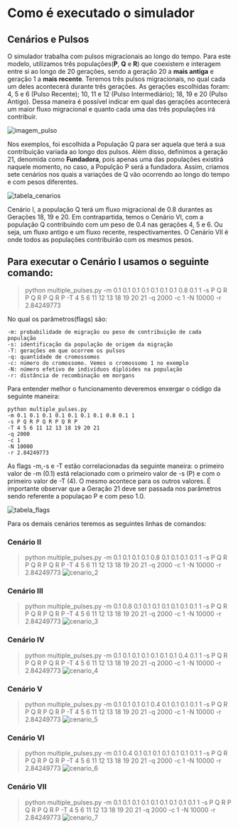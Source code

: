 # Como é executado o simulador

## Cenários e Pulsos


O simulador trabalha com pulsos migracionais ao longo do tempo. Para este modelo, utilizamos três populações(**P**, **Q** e **R**) que coexistem e interagem entre si ao longo de 20 gerações, sendo a geração 20 a **mais antiga** e geração 1 a **mais recente**. Teremos três pulsos migracionais, no qual cada um deles acontecerá durante três gerações. As gerações escolhidas foram: 4, 5 e 6 (Pulso Recente); 10, 11 e 12 (Pulso Intermediário); 18, 19 e 20 (Pulso Antigo). Dessa maneira é possível indicar em qual das gerações acontecerá um maior fluxo migracional e quanto cada uma das três populações irá contribuir.

![imagem_pulso](https://github.com/lcsfaria/Imagens/blob/9553f288ad1f7d03ececa93b9c5eca9bcecda7b0/figura_pulsos.png)

Nos exemplos, foi escolhida a População Q para ser aquela que terá a sua contribuição variada ao longo dos pulsos. Além disso, definimos a geração 21, denomida como **Fundadora**, pois apenas uma das populações existirá naquele momento, no caso, a Populção P será a fundadora. Assim, criamos sete cenários nos quais a variações de Q vão ocorrendo ao longo do tempo e com pesos diferentes.

![tabela_cenarios](https://github.com/lcsfaria/Imagens/blob/210bd44e56a8b57f7629c5221a39214f6e481a48/tabelas_cenarios.png)

Cenário I, a população Q terá um fluxo migracional de 0.8 durantes as Gerações 18, 19 e 20. Em contrapartida, temos o Cenário VI, com a população Q contribuindo com um peso de 0.4 nas gerações 4, 5 e 6. Ou seja, um fluxo antigo e um fluxo recente, respectivamentes. O Cenário VII é onde todos as populações contribuirão com os mesmos pesos. 




## Para executar o Cenário I usamos o seguinte comando:

> python multiple_pulses.py -m 0.1 0.1 0.1 0.1 0.1 0.1 0.1 0.8 0.1 1 -s P Q R P Q R P Q R P -T 4 5 6 11 12 13 18 19 20 21 -q 2000 -c 1 -N 10000 -r 2.84249773

No qual os parâmetros(flags) são:
````
-m: probabilidade de migração ou peso de contribuição de cada população
-s: identificação da população de origem da migração
-T: gerações em que ocorrem os pulsos
-q: quantidade de cromossomos 
-c: número do cromossomo. Vemos o cromossomo 1 no exemplo
-N: número efetivo de indivíduos diplóides na população
-r: distância de recombinação em morgans
````
Para entender melhor o funcionamento deveremos enxergar o código da seguinte maneira:
````
python multiple_pulses.py 
-m 0.1 0.1 0.1 0.1 0.1 0.1 0.1 0.8 0.1 1 
-s P Q R P Q R P Q R P 
-T 4 5 6 11 12 13 18 19 20 21 
-q 2000 
-c 1 
-N 10000 
-r 2.84249773
````

As  flags -m,-s e -T estão correlacionadas da seguinte maneira: o primeiro valor de -m (0.1) está relacionado com o primeiro valor de -s (P) e com o primeiro valor de -T (4). O mesmo acontece para os outros valores. É importante observar que a Geração 21 deve ser passada nos parâmetros sendo referente a populaçao P e com peso 1.0.

![tabela_flags](https://github.com/lcsfaria/Imagens/blob/main/cenarioa_1.png)

Para os demais cenários teremos as seguintes linhas de comandos:

### Cenário II
> python multiple_pulses.py -m 0.1 0.1 0.1 0.1 0.8 0.1 0.1 0.1 0.1 1 -s P Q R P Q R P Q R P -T 4 5 6 11 12 13 18 19 20 21 -q 2000 -c 1 -N 10000 -r 2.84249773
![cenario_2](https://github.com/lcsfaria/Imagens/blob/main/cenario_2.png)

### Cenário III
>python multiple_pulses.py -m 0.1 0.8 0.1 0.1 0.1 0.1 0.1 0.1 0.1 1 -s P Q R P Q R P Q R P -T 4 5 6 11 12 13 18 19 20 21 -q 2000 -c 1 -N 10000 -r 2.84249773
![cenario_3](https://github.com/lcsfaria/Imagens/blob/main/cenario_3.png)

### Cenário IV
> python multiple_pulses.py -m 0.1 0.1 0.1 0.1 0.1 0.1 0.1 0.4 0.1 1 -s P Q R P Q R P Q R P -T 4 5 6 11 12 13 18 19 20 21 -q 2000 -c 1 -N 10000 -r 2.84249773
![cenario_4](https://github.com/lcsfaria/Imagens/blob/main/cenario_4.png)

### Cenário V
> python multiple_pulses.py -m 0.1 0.1 0.1 0.1 0.4 0.1 0.1 0.1 0.1 1 -s P Q R P Q R P Q R P -T 4 5 6 11 12 13 18 19 20 21 -q 2000 -c 1 -N 10000 -r 2.84249773
![cenario_5](https://github.com/lcsfaria/Imagens/blob/main/cenario_5.png)

### Cenário VI
> python multiple_pulses.py -m 0.1 0.4 0.1 0.1 0.1 0.1 0.1 0.1 0.1 1 -s P Q R P Q R P Q R P -T 4 5 6 11 12 13 18 19 20 21 -q 2000 -c 1 -N 10000 -r 2.84249773
![cenario_6](https://github.com/lcsfaria/Imagens/blob/main/cenario_6.png)

### Cenário VII 
>python multiple_pulses.py -m 0.1 0.1 0.1 0.1 0.1 0.1 0.1 0.1 0.1 1 -s P Q R P Q R P Q R P -T 4 5 6 11 12 13 18 19 20 21 -q 2000 -c 1 -N 10000 -r 2.84249773
![cenario_7](https://github.com/lcsfaria/Imagens/blob/main/cenario_7.png)
